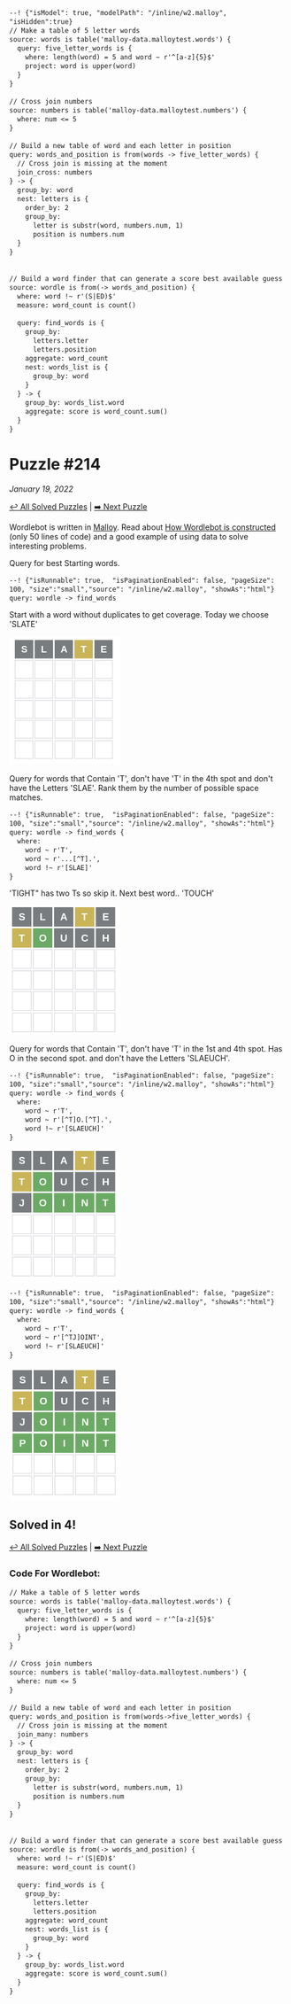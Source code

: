 ```malloy
--! {"isModel": true, "modelPath": "/inline/w2.malloy", "isHidden":true}
// Make a table of 5 letter words
source: words is table('malloy-data.malloytest.words') {
  query: five_letter_words is {
    where: length(word) = 5 and word ~ r'^[a-z]{5}$'
    project: word is upper(word)
  }
}

// Cross join numbers
source: numbers is table('malloy-data.malloytest.numbers') {
  where: num <= 5
}

// Build a new table of word and each letter in position
query: words_and_position is from(words -> five_letter_words) {
  // Cross join is missing at the moment
  join_cross: numbers
} -> {
  group_by: word
  nest: letters is {
    order_by: 2
    group_by:
      letter is substr(word, numbers.num, 1)
      position is numbers.num
  }
}


// Build a word finder that can generate a score best available guess
source: wordle is from(-> words_and_position) {
  where: word !~ r'(S|ED)$'
  measure: word_count is count()

  query: find_words is {
    group_by:
      letters.letter
      letters.position
    aggregate: word_count
    nest: words_list is {
      group_by: word
    }
  } -> {
    group_by: words_list.word
    aggregate: score is word_count.sum()
  }
}
```


# Puzzle #214
_January 19, 2022_

[↩️ All Solved Puzzles](wordle5.md)   |   [➡️ Next Puzzle](wordle215.md)

Wordlebot is written in [Malloy](https://github.com/malloydata/malloy/). Read about [How Wordlebot is constructed](wordle.md) (only 50 lines of code) and a good example of using data to solve interesting problems.

Query for best Starting words.

```malloy
--! {"isRunnable": true,  "isPaginationEnabled": false, "pageSize": 100, "size":"small","source": "/inline/w2.malloy", "showAs":"html"}
query: wordle -> find_words
```

Start with a word without duplicates to get coverage.  Today we choose 'SLATE'

<img src="../../img/wordle214a.png" style="width: 200px">

Query for words that Contain 'T', don't have 'T' in the 4th spot and don't have the Letters 'SLAE'. Rank them by the number
of possible space matches.

```malloy
--! {"isRunnable": true,  "isPaginationEnabled": false, "pageSize": 100, "size":"small","source": "/inline/w2.malloy", "showAs":"html"}
query: wordle -> find_words {
  where:
    word ~ r'T',
    word ~ r'...[^T].',
    word !~ r'[SLAE]'
}
```

'TIGHT" has two Ts so skip it. Next best word..  'TOUCH'

<img src="../../img/wordle214b.png" style="width: 200px">

Query for words that Contain 'T', don't have 'T' in the 1st and 4th spot.  Has O in the second spot.  and don't have the Letters 'SLAEUCH'.

```malloy
--! {"isRunnable": true,  "isPaginationEnabled": false, "pageSize": 100, "size":"small","source": "/inline/w2.malloy", "showAs":"html"}
query: wordle -> find_words {
  where:
    word ~ r'T',
    word ~ r'[^T]O.[^T].',
    word !~ r'[SLAEUCH]'
}
```

<img src="../../img/wordle214c.png" style="width: 200px">

```malloy
--! {"isRunnable": true,  "isPaginationEnabled": false, "pageSize": 100, "size":"small","source": "/inline/w2.malloy", "showAs":"html"}
query: wordle -> find_words {
  where:
    word ~ r'T',
    word ~ r'[^TJ]OINT',
    word !~ r'[SLAEUCH]'
}
```

<img src="../../img/wordle214d.png" style="width: 200px">



## Solved in 4!

[↩️ All Solved Puzzles](wordle5.md)   |  [➡️ Next Puzzle](wordle215.md)

### Code For Wordlebot:

```malloy
// Make a table of 5 letter words
source: words is table('malloy-data.malloytest.words') {
  query: five_letter_words is {
    where: length(word) = 5 and word ~ r'^[a-z]{5}$'
    project: word is upper(word)
  }
}

// Cross join numbers
source: numbers is table('malloy-data.malloytest.numbers') {
  where: num <= 5
}

// Build a new table of word and each letter in position
query: words_and_position is from(words->five_letter_words) {
  // Cross join is missing at the moment
  join_many: numbers
} -> {
  group_by: word
  nest: letters is {
    order_by: 2
    group_by:
      letter is substr(word, numbers.num, 1)
      position is numbers.num
  }
}


// Build a word finder that can generate a score best available guess
source: wordle is from(-> words_and_position) {
  where: word !~ r'(S|ED)$'
  measure: word_count is count()

  query: find_words is {
    group_by:
      letters.letter
      letters.position
    aggregate: word_count
    nest: words_list is {
      group_by: word
    }
  } -> {
    group_by: words_list.word
    aggregate: score is word_count.sum()
  }
}

```

